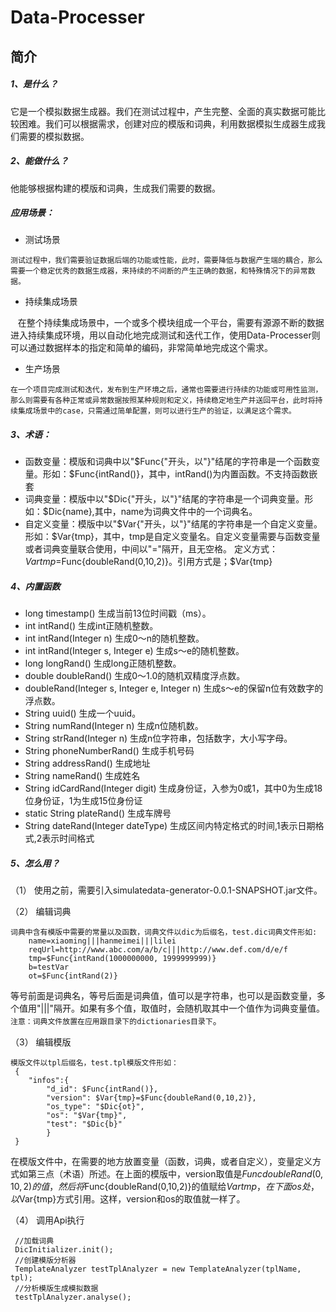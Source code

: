 # Data-Processer
## 简介 
##### 1、是什么？
	
  它是一个模拟数据生成器。我们在测试过程中，产生完整、全面的真实数据可能比较困难。我们可以根据需求，创建对应的模版和词典，利用数据模拟生成器生成我们需要的模拟数据。

##### 2、能做什么？
	
  他能够根据构建的模版和词典，生成我们需要的数据。
	
##### 应用场景：

   - 测试场景
    
    测试过程中，我们需要验证数据后端的功能或性能，此时，需要降低与数据产生端的耦合，那么需要一个稳定优秀的数据生成器，来持续的不间断的产生正确的数据，和特殊情况下的异常数据。
    
   - 持续集成场景
    
    在整个持续集成场景中，一个或多个模块组成一个平台，需要有源源不断的数据进入持续集成环境，用以自动化地完成测试和迭代工作，使用Data-Processer则可以通过数据样本的指定和简单的编码，非常简单地完成这个需求。
    
   - 生产场景
    
    在一个项目完成测试和迭代，发布到生产环境之后，通常也需要进行持续的功能或可用性监测，那么则需要有各种正常或异常数据按照某种规则和定义，持续稳定地生产并送回平台，此时将持续集成场景中的case，只需通过简单配置，则可以进行生产的验证，以满足这个需求。


##### 3、术语：
	
   * 函数变量：模版和词典中以"$Func{"开头，以"}"结尾的字符串是一个函数变量。形如：$Func{intRand()}，其中，intRand()为内置函数。不支持函数嵌套
   * 词典变量：模版中以"$Dic{"开头，以"}"结尾的字符串是一个词典变量。形如：$Dic{name},其中，name为词典文件中的一个词典名。
   * 自定义变量：模版中以"$Var{"开头，以"}"结尾的字符串是一个自定义变量。形如：$Var{tmp}，其中，tmp是自定义变量名。自定义变量需要与函数变量或者词典变量联合使用，中间以"="隔开，且无空格。
	  定义方式：$Var{tmp}=$Func{doubleRand(0,10,2)}。引用方式是；$Var{tmp}


##### 4、内置函数

   - long timestamp()
     生成当前13位时间戳（ms）。
   - int intRand()
     生成int正随机整数。
   - int intRand(Integer n)
     生成0～n的随机整数。
   - int intRand(Integer s, Integer e)
     生成s～e的随机整数。
   - long longRand()
     生成long正随机整数。
   - double doubleRand()
     生成0～1.0的随机双精度浮点数。
   - doubleRand(Integer s, Integer e, Integer n)
     生成s～e的保留n位有效数字的浮点数。
   - String uuid()
     生成一个uuid。
   - String numRand(Integer n)
     生成n位随机数。
   - String strRand(Integer n)
     生成n位字符串，包括数字，大小写字母。
   - String phoneNumberRand()
     生成手机号码
   - String addressRand()
     生成地址
   - String nameRand()
     生成姓名
   - String idCardRand(Integer digit)
     生成身份证，入参为0或1，其中0为生成18位身份证，1为生成15位身份证
   - static String plateRand()
     生成车牌号
   - String dateRand(Integer dateType)
     生成区间内特定格式的时间,1表示日期格式,2表示时间格式
    
##### 5、怎么用？
 
（1） 使用之前，需要引入simulatedata-generator-0.0.1-SNAPSHOT.jar文件。

   
（2） 编辑词典

    词典中含有模版中需要的常量以及函数，词典文件以dic为后缀名，test.dic词典文件形如:
        name=xiaoming|||hanmeimei|||lilei
        reqUrl=http://www.abc.com/a/b/c|||http://www.def.com/d/e/f
        tmp=$Func{intRand(1000000000, 1999999999)}
        b=testVar
        ot=$Func{intRand(2)}
  等号前面是词典名，等号后面是词典值，值可以是字符串，也可以是函数变量，多个值用"|||"隔开。如果有多个值，取值时，会随机取其中一个值作为词典变量值。
  `注意：词典文件放置在应用跟目录下的dictionaries目录下`。
		
（3） 编辑模版

    模版文件以tpl后缀名，test.tpl模版文件形如：
     {
        "infos":{
            "d_id": $Func{intRand()},
            "version": $Var{tmp}=$Func{doubleRand(0,10,2)},
            "os_type": "$Dic{ot}",
            "os": "$Var{tmp}",
            "test": "$Dic{b}"
            }
     }
  在模版文件中，在需要的地方放置变量（函数，词典，或者自定义），变量定义方式如第三点（术语）所述。在上面的模版中，version取值是$Func{doubleRand(0,10,2)}的值，然后将$Func{doubleRand(0,10,2)}的值赋给$Var{tmp}，在下面os处，以$Var{tmp}方式引用。这样，version和os的取值就一样了。
	  
（4） 调用Api执行
	    
     //加载词典
     DicInitializer.init();
     //创建模版分析器
     TemplateAnalyzer testTplAnalyzer = new TemplateAnalyzer(tplName, tpl);
     //分析模版生成模拟数据
     testTplAnalyzer.analyse();

